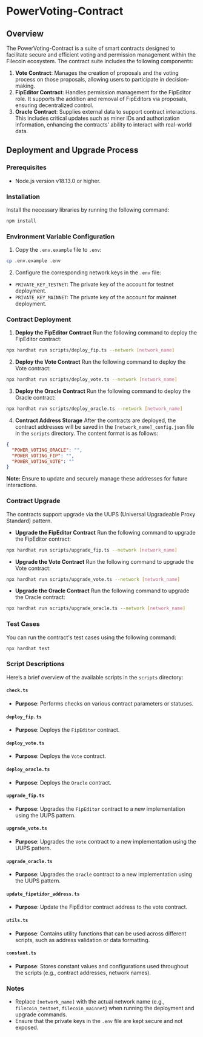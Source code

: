 # PowerVoting-Contract

## Overview
The PowerVoting-Contract is a suite of smart contracts designed to facilitate secure and efficient voting and permission management within the Filecoin ecosystem. The contract suite includes the following components:
1. **Vote Contract**: Manages the creation of proposals and the voting process on those proposals, allowing users to participate in decision-making.
2. **FipEditor Contract**: Handles permission management for the FipEditor role. It supports the addition and removal of FipEditors via proposals, ensuring decentralized control.
3. **Oracle Contract**: Supplies external data to support contract interactions. This includes critical updates such as miner IDs and authorization information, enhancing the contracts' ability to interact with real-world data.
## Deployment and Upgrade Process

### Prerequisites
- Node.js version v18.13.0 or higher.

### Installation
Install the necessary libraries by running the following command:
```bash
npm install 
```

### Environment Variable Configuration
1. Copy the `.env.example` file to `.env`:
```bash
cp .env.example .env
```
2. Configure the corresponding network keys in the `.env` file:
- `PRIVATE_KEY_TESTNET`: The private key of the account for testnet deployment.
- `PRIVATE_KEY_MAINNET`: The private key of the account for mainnet deployment.

### Contract Deployment
1. **Deploy the FipEditor Contract**
   Run the following command to deploy the FipEditor contract:
```bash
npx hardhat run scripts/deploy_fip.ts --network [network_name]
```
2. **Deploy the Vote Contract**
   Run the following command to deploy the Vote contract:
```bash
npx hardhat run scripts/deploy_vote.ts --network [network_name]
```
3. **Deploy the Oracle Contract**
   Run the following command to deploy the Oracle contract:
```bash
npx hardhat run scripts/deploy_oracle.ts --network [network_name]
```
4. **Contract Address Storage**
   After the contracts are deployed, the contract addresses will be saved in the `[network_name]_config.json` file in the `scripts` directory. The content format is as follows:
```json
{
  "POWER_VOTING_ORACLE": "",
  "POWER_VOTING_FIP": "",
  "POWER_VOTING_VOTE": ""
}
```
**Note:** Ensure to update and securely manage these addresses for future interactions.

### Contract Upgrade
The contracts support upgrade via the UUPS (Universal Upgradeable Proxy Standard) pattern.
- **Upgrade the FipEditor Contract**
  Run the following command to upgrade the FipEditor contract:
```bash
npx hardhat run scripts/upgrade_fip.ts --network [network_name]
```
- **Upgrade the Vote Contract**
  Run the following command to upgrade the Vote contract:
```bash
npx hardhat run scripts/upgrade_vote.ts --network [network_name]
```
- **Upgrade the Oracle Contract**
  Run the following command to upgrade the Oracle contract:
```bash
npx hardhat run scripts/upgrade_oracle.ts --network [network_name]
```

### Test Cases
You can run the contract's test cases using the following command:
```bash
npx hardhat test 
```

### Script Descriptions

Here’s a brief overview of the available scripts in the `scripts` directory:

#### `check.ts`

- **Purpose**: Performs checks on various contract parameters or statuses.

#### `deploy_fip.ts`

- **Purpose**: Deploys the `FipEditor` contract.

#### `deploy_vote.ts`

- **Purpose**: Deploys the `Vote` contract.

#### `deploy_oracle.ts`

- **Purpose**: Deploys the `Oracle` contract.

#### `upgrade_fip.ts`

- **Purpose**: Upgrades the `FipEditor` contract to a new implementation using the UUPS pattern.

#### `upgrade_vote.ts`

- **Purpose**: Upgrades the `Vote` contract to a new implementation using the UUPS pattern.

#### `upgrade_oracle.ts`

- **Purpose**: Upgrades the `Oracle` contract to a new implementation using the UUPS pattern.

#### `update_fipetidor_address.ts`

- **Purpose**: Update the FipEditor contract address to the vote contract.

#### `utils.ts`

- **Purpose**: Contains utility functions that can be used across different scripts, such as address validation or data formatting.

#### `constant.ts`

- **Purpose**: Stores constant values and configurations used throughout the scripts (e.g., contract addresses, network names).

### Notes

- Replace `[network_name]` with the actual network name (e.g., `filecoin_testnet`, `filecoin_mainnet`) when running the deployment and upgrade commands.
- Ensure that the private keys in the `.env` file are kept secure and not exposed.
